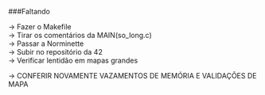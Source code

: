 ###Faltando

-> Fazer o Makefile<br>
-> Tirar os comentários da MAIN(so_long.c)<br>
-> Passar a Norminette<br>
-> Subir no repositório da 42<br>
-> Verificar lentidão em mapas grandes<br>

-> CONFERIR NOVAMENTE VAZAMENTOS DE MEMÓRIA E VALIDAÇÕES DE MAPA
